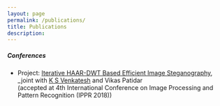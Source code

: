 ```yaml
---
layout: page
permalink: /publications/
title: Publications
description: 
---
```


##### Conferences

* Project: <a class="page-link" href="https://pdfs.semanticscholar.org/80e6/f5ec1b39b8913718c871929a964ccba8e80c.pdf">Iterative HAAR-DWT Based Efficient Image Steganography</a>,  
_joint with <a href="http://home.iitk.ac.in/~venkats/">K S Venkatesh</a> and Vikas Patidar  
(accepted at 4th International Conference on Image Processing and Pattern Recognition (IPPR 2018))
